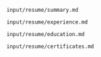 ```{.include}
input/resume/summary.md
```

```{.include}
input/resume/experience.md
```

```{.include}
input/resume/education.md
```

```{.include}
input/resume/certificates.md
```